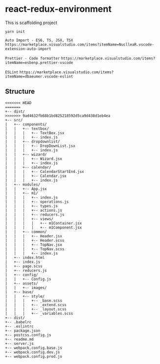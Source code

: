 # react-redux-environment

This is scaffolding project

`yarn init`

`Auto Import - ES6, TS, JSX, TSX`
`https://marketplace.visualstudio.com/items?itemName=NuclleaR.vscode-extension-auto-import`

`Prettier - Code formatter`
`https://marketplace.visualstudio.com/items?itemName=esbenp.prettier-vscode`

`ESLint`
`https://marketplace.visualstudio.com/items?itemName=dbaeumer.vscode-eslint`

## Structure

```
<<<<<<< HEAD
=======
+-- dist/
>>>>>>> 9ad4632fb68b1bd825218592d5ca9d438d1eb4ea
+-- src/
|   +-- components/
|	|	+-- textbox/
|	|	|	+-- TextBox.jsx
|   |   |   +-- index.js
|	|	+--	dropdownlist/
|	|	|	+-- DropDownList.jsx
|   |   |   +-- index.js
|	|	+--	wizard/
|	|	|	+-- Wizard.jsx
|   |   |   +-- index.js
|	|	+--	calendar/
|	|	|	+-- CalendarStartEnd.jsx
|	|	|	+-- Calendar.jsx
|   |   |   +-- index.js
|	+-- modules/
|	|	+-- App.jsx
|	|	+-- m1/
|	|	|	+-- index.js
|	|	|	+-- operations.js
|	|	|	+-- types.js
|	|	|	+-- actions.js
|	|	|	+-- reducers.js
|	|	|	+-- views/
|   |   |   |   +-- m1Container.jsx
|   |   |   |   +-- m1Component.jsx
|   |   +-- common/
|   |   |   +-- Header.jsx
|   |   |   +-- Header.scss
|   |   |   +-- TopNav.jsx
|   |   |   +-- TopNav.scss
|   |   |   +-- index.js
|   +-- index.html
|   +-- index.js
|   +-- page.scss
|   +-- reducers.js
|   +-- config/
|   |   +-- Config.js
|   +-- assets/
|   |   +-- images/
|   +-- base/
|   |   +-- style/
|   |   |   +-- _base.scss
|   |   |   +-- _extend.scss
|   |   |   +-- _layout.scss
|   |   |   +-- _variables.scss
+-- dist/
+-- .babelrc
+-- .eslintrc
+-- package.json
+-- postcss.config.js
+-- readme.md
+-- server.js
+-- webpack.config.base.js
+-- webpack.config.dev.js
+-- webpack.config.prod.js
```
